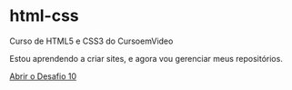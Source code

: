 # html-css
 Curso de HTML5 e CSS3 do CursoemVideo

 Estou aprendendo a criar sites, e agora vou gerenciar meus repositórios.

 <a href="https://renatopejon.github.io/html-css/desafios/d010/index2.html">Abrir o Desafio 10</a>
